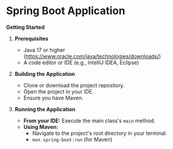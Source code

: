 # Spring Boot Application 

**Getting Started**

1. **Prerequisites**
   - Java 17 or higher (https://www.oracle.com/java/technologies/downloads/)
   - A code editor or IDE (e.g., IntelliJ IDEA, Eclipse)

2. **Building the Application**
   - Clone or download the project repository.
   - Open the project in your IDE.
   - Ensure you have Maven.

3. **Running the Application**
   - **From your IDE:** Execute the main class's `main` method.
   - **Using Maven:**
     - Navigate to the project's root directory in your terminal.
     - `mvn spring-boot:run` (for Maven)
     


